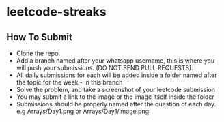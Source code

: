 # leetcode-streaks

## How To Submit

- Clone the repo.
- Add a branch named after your whatsapp username, this is where you will push your submissions. (DO NOT SEND PULL REQUESTS).
- All daily submissions for each will be added inside a folder named after the topic for the week - in this branch
- Solve the problem, and take a screenshot of your leetcode submission
-  You may submit a link to the image or the image itself inside the folder
-  Submissions should be properly named after the question of each day. e.g Arrays/Day1.png or Arrays/Day1/image.png

